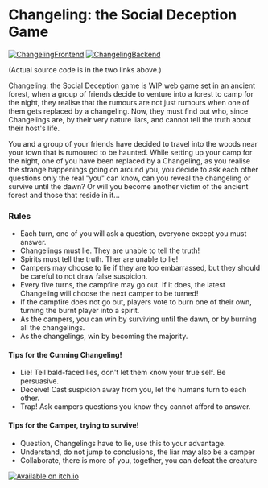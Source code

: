 # Changeling: the Social Deception Game

[![ChangelingFrontend](https://github-readme-stats.vercel.app/api/pin/?username=ambertide&repo=ChangelingFrontend)](https://github.com/ambertide/ChangelingFrontend)
[![ChangelingBackend](https://github-readme-stats.vercel.app/api/pin/?username=ambertide&repo=ChangelingBackend)](https://github.com/ambertide/ChangelingBackend)

(Actual source code is in the two links above.)

Changeling: the Social Deception game is WIP web game set in an ancient forest, when a group of friends decide to venture into a forest to camp for the night, they realise that the rumours are not just rumours when one of them gets replaced by a changeling. Now, they must find out who, since Changelings are, by their very nature liars, and cannot tell the truth about their host's life.

You and a group of your friends have decided to travel into the woods near your town that is rumoured to be haunted. While setting up your camp for the night, one of you have been replaced by a Changeling, as you realise the strange happenings going on around you, you decide to ask each other questions only the real "you" can know, can you reveal the changeling or survive until the dawn? Or will you become another victim of the ancient forest and those that reside in it...

### Rules

* Each turn, one of you will ask a question, everyone except you must answer.
* Changelings must lie. They are unable to tell the truth!
* Spirits must tell the truth. Ther are unable to lie!
* Campers may choose to lie if they are too embarrassed, but they should be careful to not draw false suspicion.
* Every five turns, the campfire may go out. If it does, the latest Changeling will choose the next camper to be turned!
* If the campfire does not go out, players vote to burn one of their own, turning the burnt player into a spirit.
* As the campers, you can win by surviving until the dawn, or by burning all the changelings.
* As the changelings, win by becoming the majority.

#### Tips for the Cunning Changeling!

* Lie! Tell bald-faced lies, don't let them know your true self. Be persuasive.
* Deceive! Cast suspicion away from you, let the humans turn to each other.
* Trap! Ask campers questions you know they cannot afford to answer.

#### Tips for the Camper, trying to survive!

* Question, Changelings have to lie, use this to your advantage.
* Understand, do not jump to conclusions, the liar may also be a camper
* Collaborate, there is more of you, together, you can defeat the creature

[![Available on itch.io](http://jessemillar.github.io/available-on-itchio-badge/badge-bw.png)](https://ambertide.itch.io/changeling)
